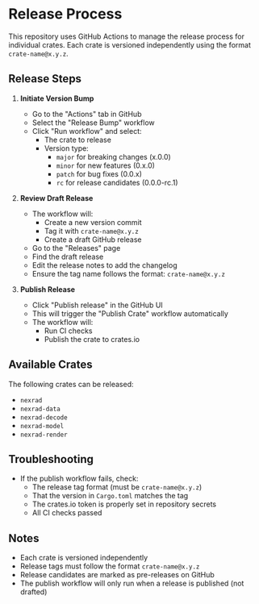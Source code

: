 # Release Process

This repository uses GitHub Actions to manage the release process for individual crates. Each crate is versioned independently using the format `crate-name@x.y.z`.

## Release Steps

1. **Initiate Version Bump**
   - Go to the "Actions" tab in GitHub
   - Select the "Release Bump" workflow
   - Click "Run workflow" and select:
     - The crate to release
     - Version type:
       - `major` for breaking changes (x.0.0)
       - `minor` for new features (0.x.0)
       - `patch` for bug fixes (0.0.x)
       - `rc` for release candidates (0.0.0-rc.1)

2. **Review Draft Release**
   - The workflow will:
     - Create a new version commit
     - Tag it with `crate-name@x.y.z`
     - Create a draft GitHub release
   - Go to the "Releases" page
   - Find the draft release
   - Edit the release notes to add the changelog
   - Ensure the tag name follows the format: `crate-name@x.y.z`

3. **Publish Release**
   - Click "Publish release" in the GitHub UI
   - This will trigger the "Publish Crate" workflow automatically
   - The workflow will:
     - Run CI checks
     - Publish the crate to crates.io

## Available Crates

The following crates can be released:
- `nexrad`
- `nexrad-data`
- `nexrad-decode`
- `nexrad-model`
- `nexrad-render`

## Troubleshooting

- If the publish workflow fails, check:
  - The release tag format (must be `crate-name@x.y.z`)
  - That the version in `Cargo.toml` matches the tag
  - The crates.io token is properly set in repository secrets
  - All CI checks passed

## Notes

- Each crate is versioned independently
- Release tags must follow the format `crate-name@x.y.z`
- Release candidates are marked as pre-releases on GitHub
- The publish workflow will only run when a release is published (not drafted)

